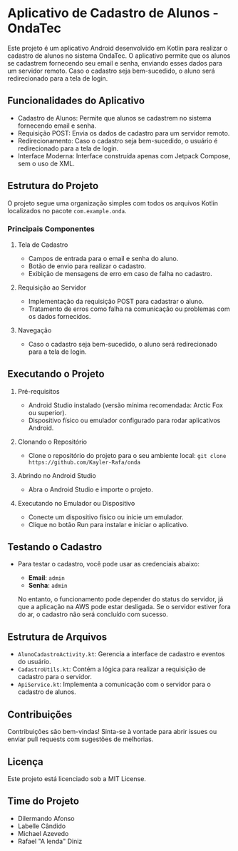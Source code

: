 # Aplicativo de Cadastro de Alunos - OndaTec

Este projeto é um aplicativo Android desenvolvido em Kotlin para realizar o cadastro de alunos no sistema OndaTec. O aplicativo permite que os alunos se cadastrem fornecendo seu email e senha, enviando esses dados para um servidor remoto. Caso o cadastro seja bem-sucedido, o aluno será redirecionado para a tela de login.

## Funcionalidades do Aplicativo

- Cadastro de Alunos: Permite que alunos se cadastrem no sistema fornecendo email e senha.
- Requisição POST: Envia os dados de cadastro para um servidor remoto.
- Redirecionamento: Caso o cadastro seja bem-sucedido, o usuário é redirecionado para a tela de login.
- Interface Moderna: Interface construída apenas com Jetpack Compose, sem o uso de XML.

## Estrutura do Projeto

O projeto segue uma organização simples com todos os arquivos Kotlin localizados no pacote `com.example.onda`.

### Principais Componentes

1. Tela de Cadastro
   - Campos de entrada para o email e senha do aluno.
   - Botão de envio para realizar o cadastro.
   - Exibição de mensagens de erro em caso de falha no cadastro.

2. Requisição ao Servidor
   - Implementação da requisição POST para cadastrar o aluno.
   - Tratamento de erros como falha na comunicação ou problemas com os dados fornecidos.

3. Navegação
   - Caso o cadastro seja bem-sucedido, o aluno será redirecionado para a tela de login.

## Executando o Projeto

1. Pré-requisitos
   - Android Studio instalado (versão mínima recomendada: Arctic Fox ou superior).
   - Dispositivo físico ou emulador configurado para rodar aplicativos Android.

2. Clonando o Repositório
   - Clone o repositório do projeto para o seu ambiente local:
     `git clone https://github.com/Kayler-Rafa/onda`

3. Abrindo no Android Studio
   - Abra o Android Studio e importe o projeto.

4. Executando no Emulador ou Dispositivo
   - Conecte um dispositivo físico ou inicie um emulador.
   - Clique no botão Run para instalar e iniciar o aplicativo.

## Testando o Cadastro

- Para testar o cadastro, você pode usar as credenciais abaixo:
  - **Email**: `admin`
  - **Senha**: `admin`

  No entanto, o funcionamento pode depender do status do servidor, já que a aplicação na AWS pode estar desligada. Se o servidor estiver fora do ar, o cadastro não será concluído com sucesso.

## Estrutura de Arquivos

- `AlunoCadastroActivity.kt`: Gerencia a interface de cadastro e eventos do usuário.
- `CadastroUtils.kt`: Contém a lógica para realizar a requisição de cadastro para o servidor.
- `ApiService.kt`: Implementa a comunicação com o servidor para o cadastro de alunos.

## Contribuições

Contribuições são bem-vindas! Sinta-se à vontade para abrir issues ou enviar pull requests com sugestões de melhorias.

## Licença

Este projeto está licenciado sob a MIT License.

## Time do Projeto

- Dilermando Afonso
- Labelle Cândido
- Michael Azevedo
- Rafael "A lenda" Diniz
